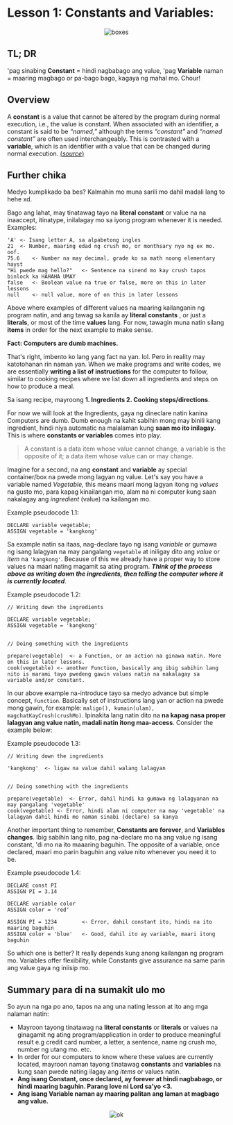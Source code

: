 Lesson 1: Constants and Variables:
===================================
<p align="center">
	<img src="https://media.giphy.com/media/3oEdvcXYvGxhkOZD3O/giphy.gif" alt="boxes">
</p>


## TL; DR
'pag sinabing **Constant** = hindi nagbabago ang value, 'pag **Variable** naman = maaring magbago or pa-bago bago, kagaya ng mahal mo. Chour!

## Overview
A **constant** is a value that cannot be altered by the program during normal execution, i.e., the value is constant. When associated with an identifier, a constant is said to be *“named,”* although the terms *“constant”* and *“named constant”* are often used interchangeably. This is contrasted with a **variable**, which is an identifier with a value that can be changed during normal execution. [(*source*)](https://press.rebus.community/programmingfundamentals/chapter/constants-and-variables/ "Constants & Variables")


## Further chika

Medyo kumplikado ba bes? Kalmahin mo muna sarili mo dahil madali lang to hehe xd.

Bago ang lahat, may tinatawag tayo na **literal constant** or value na na inaaccept, itinatype, inilalagay mo sa iyong program whenever it is needed. Examples:

	'A'	<- Isang letter A, sa alpabetong ingles
	21	<- Number, maaring edad ng crush mo, or monthsary nyo ng ex mo. oof.
	75.6	<- Number na may decimal, grade ko sa math noong elementary hayst
	"Hi pwede mag hello?"	<- Sentence na sinend mo kay crush tapos binlock ka HAHAHA UMAY
	false	<- Boolean value na true or false, more on this in later lessons
	null	<- null value, more of on this in later lessons

Above where examples of different values na maaring kailanganin ng program natin, and ang tawag sa kanila ay **literal constants** , or just a **literals**, or most of the time **values** lang. For now, tawagin muna natin silang **items** in order for the next example to make sense.

**Fact: Computers are dumb machines.**

That's right, imbento ko lang yang fact na yan. lol. Pero in reality may katotohanan rin naman yan. When we make programs and write codes, we are essentially **writing a list of instructions** for the computer to follow, similar to cooking recipes where we list down all ingredients and steps on how to produce a meal.

Sa isang recipe, mayroong **1. Ingredients 2. Cooking steps/directions**.

For now we will look at the Ingredients, gaya ng dineclare natin kanina Computers are dumb. Dumb enough na kahit sabihin mong may binili kang ingredient, hindi niya automatic na malalaman kung **saan mo ito inilagay**. This is where **constants or variables** comes into play.

> A constant is a data item whose value cannot change, a variable is the opposite of it; a data item whose value can or may change.

Imagine for a second, na ang **constant** and **variable** ay special container/box na pwede mong lagyan ng value. Let's say you have a variable named *Vegetable*, this means maari mong lagyan itong ng *values* na gusto mo, para kapag kinailangan mo, alam na ni computer kung saan nakalagay ang *ingredient* (value) na kailangan mo.

Example pseudocode 1.1:

	DECLARE variable vegetable;
	ASSIGN vegetable = 'kangkong'

Sa example natin sa itaas, nag-declare tayo ng isang *variable* or gumawa ng isang lalagyan na may pangalang `vegetable` at iniligay dito ang *value* or *item* na `'kangkong'`. Because of this we already have a proper way to store values na maari nating magamit sa ating program. ***Think of the process above as writing down the ingredients, then telling the computer where it is currently located***.

Example pseudocode 1.2:

	// Writing down the ingredients
	
	DECLARE variable vegetable;
	ASSIGN vegetable = 'kangkong'
	
	
	// Doing something with the ingredients
	
	prepare(vegetable)	<- a Function, or an action na ginawa natin. More on this in later lessons.
	cook(vegetable)	<- another Function, basically ang ibig sabihin lang nito is marami tayo pwedeng gawin values natin na nakalagay sa variable and/or constant.

In our above example na-introduce tayo sa medyo advance but simple concept, `Function`. Basically set of instructions lang yan or action na pwede mong gawin, for example: `maligo(), kumain(ulam), magchatKayCrush(crushMo)`. Ipinakita lang natin dito na **na kapag nasa proper lalagyan ang value natin, madali natin itong maa-access**. Consider the example below:

Example pseudocode 1.3:

	// Writing down the ingredients
	
	'kangkong'	<- ligaw na value dahil walang lalagyan
	
	
	// Doing something with the ingredients
	
	prepare(vegetable)	<- Error, dahil hindi ka gumawa ng lalagyanan na may pangalang 'vegetable'
	cook(vegetable)	<- Error, hindi alam ni computer na may 'vegetable' na lalagyan dahil hindi mo naman sinabi (declare) sa kanya

Another important thing to remember, **Constants are forever**, and **Variables changes**. Ibig sabihin lang nito, pag na-declare mo na ang value ng isang constant, 'di mo na ito maaaring baguhin. The opposite of a variable, once declared, maari mo parin  baguhin ang value nito whenever you need it to be.

Example pseudocode 1.4:

	DECLARE const PI
	ASSIGN PI = 3.14
	
	DECLARE variable color
	ASSIGN color = 'red'
	
	ASSIGN PI = 1234		<- Error, dahil constant ito, hindi na ito maaring baguhin
	ASSIGN color = 'blue'	<- Good, dahil ito ay variable, maari itong baguhin
	

So which one is better? It really depends kung anong kailangan ng program mo. Variables offer flexibility, while Constants give assurance na same parin ang value gaya ng iniisip mo.

## Summary para di na sumakit ulo mo
So ayun na nga po ano, tapos na ang una nating lesson at ito ang mga nalaman natin:

- Mayroon tayong tinatawag na **literal constants** or **literals** or values na ginagamit ng ating program/application in order to produce meaningful result e.g credit card number, a letter, a sentence, name ng crush mo, number ng utang mo. etc.
- In order for our computers to know where these values are currently located, mayroon naman tayong tinatawag **constants** and **variables** na kung saan pwede nating ilagay ang *items* or values natin.
- **Ang isang Constant, once declared, ay forever at hindi nagbabago, or hindi maaring baguhin. Parang love ni Lord sa'yo <3.**
- **Ang isang Variable naman ay maaring palitan ang laman at magbago ang value.**


<p align="center">
	<img src="https://media.giphy.com/media/l41lUjUgLLwWrz20w/giphy.gif" alt="ok">
</p>
